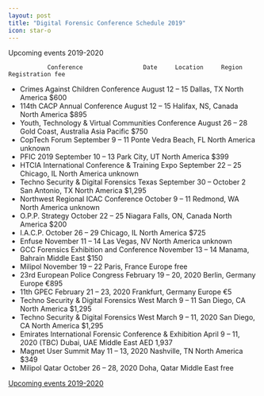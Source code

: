 ```yaml
---
layout: post
title: "Digital Forensic Conference Schedule 2019"
icon: star-o
---
```



Upcoming events 2019-2020


               Conference	              Date	   Location	    Region	    Registration fee


*  Crimes Against Children Conference  	August 12 – 15	Dallas, TX	North America	$600
*  114th CACP Annual Conference	August 12 – 15	Halifax, NS, Canada	North America	$895
*  Youth, Technology & Virtual Communities Conference	August 26 – 28	Gold Coast, Australia	Asia Pacific	$750
*  CopTech Forum	September 9 – 11	Ponte Vedra Beach, FL	North America	unknown
*  PFIC 2019	September 10 – 13	Park City, UT	North America	$399
*  HTCIA International Conference & Training Expo 	September 22 – 25	Chicago, IL	North America	unknown
*  Techno Security & Digital Forensics Texas 	September 30 – October 2	San Antonio, TX	North America	$1,295
*  Northwest Regional ICAC Conference 	October 9 – 11	Redmond, WA	North America	unknown
*  O.P.P. Strategy 	October 22 – 25	Niagara Falls, ON, Canada	North America	$200
*  I.A.C.P.	October 26 – 29	Chicago, IL	North America	$725
*  Enfuse	November 11 – 14	Las Vegas, NV	North America	unknown
*  GCC Forensics Exhibition and Conference 	November 13 – 14	Manama, Bahrain	Middle East	$150
*  Milipol 	November 19 – 22	Paris, France	Europe	free
*  23rd European Police Congress	February 19 – 20, 2020	Berlin, Germany	Europe	€895
*  11th GPEC	February 21 – 23, 2020	Frankfurt, Germany	Europe	€5
*  Techno Security & Digital Forensics West 	March 9 – 11	San Diego, CA	North America	$1,295
*  Techno Security & Digital Forensics West 	March 9 – 11, 2020	San Diego, CA	North America	$1,295
*  Emirates International Forensic Conference & Exhibition 	April 9 – 11, 2020 (TBC)	Dubai, UAE	Middle East	AED 1,937
*  Magnet User Summit 	May 11 – 13, 2020	Nashville, TN	North America	$349
*  Milipol Qatar	October 26 – 28, 2020	Doha, Qatar	Middle East	free

[Upcoming events 2019-2020](https://blog.atola.com/top-forensic-conferences-2018-2019/)
